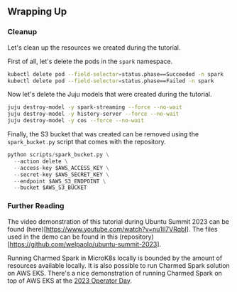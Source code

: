 ## Wrapping Up

### Cleanup

Let's clean up the resources we created during the tutorial.

First of all, let's delete the pods in the `spark` namespace.

```bash
kubectl delete pod --field-selector=status.phase==Succeeded -n spark
kubectl delete pod --field-selector=status.phase==Failed -n spark
```

Now let's delete the Juju models that were created during the tutorial.

```bash
juju destroy-model -y spark-streaming --force --no-wait
juju destroy-model -y history-server --force --no-wait
juju destroy-model -y cos --force --no-wait
```

Finally, the S3 bucket that was created can be removed using the `spark_bucket.py` script that comes with the repository.

```python
python scripts/spark_bucket.py \
  --action delete \
  --access-key $AWS_ACCESS_KEY \
  --secret-key $AWS_SECRET_KEY \
  --endpoint $AWS_S3_ENDPOINT \
  --bucket $AWS_S3_BUCKET 
```

### Further Reading

The video demonstration of this tutorial during Ubuntu Summit 2023 can be found (here)[https://www.youtube.com/watch?v=nu1ll7VRqbI]. The files used in the demo can be found in this (repository)[https://github.com/welpaolo/ubuntu-summit-2023].

Running Charmed Spark in MicroK8s locally is bounded by the amount of resources available locally. It is also possible to run Charmed Spark solution on AWS EKS. There's a nice demonstration of running Charmed Spark on top of AWS EKS at the [2023 Operator Day](https://github.com/deusebio/operator-day-2023-charmed-spark).